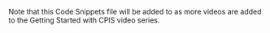 Note that this Code Snippets file will be added to as more videos are added to the Getting Started with CPIS video series.
